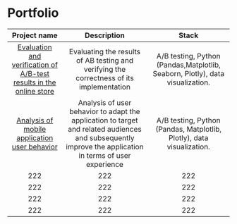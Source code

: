 # Portfolio
| Project name | Description | Stack |
| :---------------------------------------------------------------------------------------------: | :--------------------------------------------------------------------------------------: |:---------------------------:|
| [Evaluation and verification of A/B-test results in the online store](https://github.com/kuznets23/Portfolio/tree/main/Evaluation%20and%20verification%20of%20AB-test)| Evaluating the results of AB testing and verifying the correctness of its implementation | A/B testing, Python (Pandas,Matplotlib, Seaborn, Plotly), data visualization. |
[Analysis of mobile application user behavior](https://github.com/kuznets23/Portfolio/tree/main/Evaluation%20and%20verification%20of%20AB-test)  | Analysis of user behavior to adapt the application to target and related audiences and subsequently improve the application in terms of user experience | A/B testing, Python (Pandas, Matplotlib, Plotly), data visualization. 
222 | 222 | 222
222 | 222 | 222
222 | 222 | 222
222 | 222 | 222

